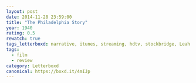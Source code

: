 ```yaml
---
layout: post 
date: 2014-11-28 23:59:00
title: "The Philadelphia Story"
year: 1940
rating: 0.5
rewatch: true
tags_letterboxd: narrative, itunes, streaming, hdtv, stockbridge, Leah
tags:
  - film
  - review
category: Letterboxd
canonical: https://boxd.it/4mIJp
---
```

